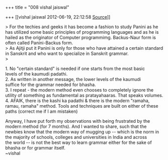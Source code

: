 +++
title = "008 vishal jaiswal"

+++
[[vishal jaiswal	2012-06-19, 22:12:58 [Source](https://groups.google.com/g/samskrita/c/eYAWkUFUEWE)]]



  
\> For the techies and geeks it has become a fashion to study Panini as he has utilized some basic principles of programming languages and as he is hailed as the originator of Computer programmimg. Backus-Naur form is often called Panini-Backus form.  
\> As Ajitji put it Panini is only for those who have attained a certain standard in Sanskrit and who want to specialize in Sanskrit grammar.  
\>  

1\. No "certain standard" is needed if one starts from the most basic  
levels of the kaumudi padathi.  
2. As written in another message, the lower levels of the kaumudi  
suffice for the grammar needed for bhasha.  
3. I repeat - the modern method even chooses to completely ignore the  
utility of something as fundamental as pratayahaaras. That speaks volumes.  
4. AFAIK, there is the kashi ka padathi & there is the modern "ramaha,  
ramau, ramaha" method. Tools and techniques are built on either of these  
paths (correct me if I am mistaken)  
  
Anyway, I have put forth my observations with being frustrated by the  
modern method (for 7 months). And I wanted to share, such that the  
newbies know that the modern way of mugging up -- which is the norm in  
the majority of schools, colleges and universities in India and across  
the world -- is not the best way to learn grammar either for the sake of  
bhasha or for grammar itself.  
\~vishal  

